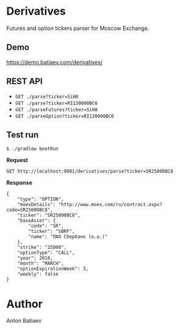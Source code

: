 # Derivatives

Futures and option tickers parser for Moscow Exchange.

## Demo
https://demo.batiaev.com/derivatives/

## REST API
- `GET ./parse?ticker=SiH8`
- `GET ./parse?ticker=RI130000BC6`
- `GET ./parseFutures?ticker=SiH8`
- `GET ./parseOption?ticker=RI130000BC6`

## Test run

`$ ./gradlew bootRun`

**Request**

`GET http://localhost:9001/derivatives/parse?ticker=SR25000BC8`

**Response**

```
{
    "type": "OPTION",
    "moexDetails": "http://www.moex.com/ru/contract.aspx?code=SR25000BC8",
    "ticker": "SR25000BC8",
    "baseAsset": {
        "code": "SR",
        "ticker": "SBRF",
        "name": "ПАО Сбербанк (о.а.)"
    },
    "strike": "25000",
    "optionType": "CALL",
    "year": 2018,
    "month": "MARCH",
    "optionExpirationWeek": 3,
    "weekly": false
}
```


# Author

Anton Batiaev